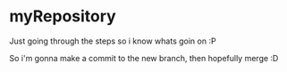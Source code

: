 myRepository
============

Just going through the steps so i know whats goin on :P

So i'm gonna make a commit to the new branch, then hopefully merge :D
